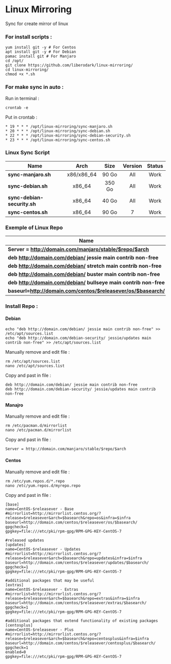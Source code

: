 # Linux Mirroring
Sync for create mirror of linux


### For install scripts :

```
yum install git -y # For Centos
apt install git -y # For Debian
pamac install git # For Manjaro
cd /opt/
git clone https://github.com/liberodark/linux-mirroring/
cd linux-mirroring/
chmod +x *.sh
```

### For make sync in auto :

Run in terminal :
```
crontab -e
```
Put in crontab :
```
* 19 * * * /opt/linux-mirroring/sync-manjaro.sh
* 20 * * * /opt/linux-mirroring/sync-debian.sh
* 22 * * * /opt/linux-mirroring/sync-debian-security.sh
* 23 * * * /opt/linux-mirroring/sync-centos.sh
```

### Linux Sync Script

Name | Arch | Size | Version | Status
---------------- |:------:|:---------:|:--------------:|:-------------:
**sync-manjaro.sh** | x86/x86_64 | 90 Go | All | Work
**sync-debian.sh** | x86_64 | 350 Go | All | Work
**sync-debian-security.sh** | x86_64 | 40 Go | All | Work
**sync-centos.sh** | x86_64| 90 Go | 7 | Work


### Exemple of Linux Repo

Name | Version | OS
---------------- |:------:|:---------:
**Server = http://domain.com/manjaro/stable/$repo/$arch** | 19.x | Manjaro
**deb http://domain.com/debian/ jessie main contrib non-free** | 8.x | Debian
**deb http://domain.com/debian/ stretch main contrib non-free** | 9.x | Debian
**deb http://domain.com/debian/ buster main contrib non-free** | 10.x | Debian
**deb http://domain.com/debian/ bullseye main contrib non-free** | 11.x | Debian
**baseurl=http://domain.com/centos/$releasever/os/$basearch/** | 7.x | Centos


### Install Repo :

#### Debian

```
echo "deb http://domain.com/debian/ jessie main contrib non-free" >> /etc/apt/sources.list
echo "deb http://domain.com/debian-security/ jessie/updates main contrib non-free" >> /etc/apt/sources.list
```
Manually remove and edit file :
```
rm /etc/apt/sources.list
nano /etc/apt/sources.list
```
Copy and past in file :
```
deb http://domain.com/debian/ jessie main contrib non-free
deb http://domain.com/debian-security/ jessie/updates main contrib non-free
```

#### Manajro 

Manually remove and edit file :
```
rm /etc/pacman.d/mirrorlist
nano /etc/pacman.d/mirrorlist
```
Copy and past in file :
```
Server = http://domain.com/manjaro/stable/$repo/$arch
```

#### Centos 

Manually remove and edit file :
```
rm /etc/yum.repos.d/*.repo
nano /etc/yum.repos.d/myrepo.repo
```
Copy and past in file :
```
[base]
name=CentOS-$releasever - Base
#mirrorlist=http://mirrorlist.centos.org/?release=$releasever&arch=$basearch&repo=os&infra=$infra
baseurl=http://domain.com/centos/$releasever/os/$basearch/
gpgcheck=1
gpgkey=file:///etc/pki/rpm-gpg/RPM-GPG-KEY-CentOS-7

#released updates 
[updates]
name=CentOS-$releasever - Updates
#mirrorlist=http://mirrorlist.centos.org/?release=$releasever&arch=$basearch&repo=updates&infra=$infra
baseurl=http://domain.com/centos/$releasever/updates/$basearch/
gpgcheck=1
gpgkey=file:///etc/pki/rpm-gpg/RPM-GPG-KEY-CentOS-7

#additional packages that may be useful
[extras]
name=CentOS-$releasever - Extras
#mirrorlist=http://mirrorlist.centos.org/?release=$releasever&arch=$basearch&repo=extras&infra=$infra
baseurl=http://domain.com/centos/$releasever/extras/$basearch/
gpgcheck=1
gpgkey=file:///etc/pki/rpm-gpg/RPM-GPG-KEY-CentOS-7

#additional packages that extend functionality of existing packages
[centosplus]
name=CentOS-$releasever - Plus
#mirrorlist=http://mirrorlist.centos.org/?release=$releasever&arch=$basearch&repo=centosplus&infra=$infra
baseurl=http://domain.com/centos/$releasever/centosplus/$basearch/
gpgcheck=1
enabled=0
gpgkey=file:///etc/pki/rpm-gpg/RPM-GPG-KEY-CentOS-7
```
